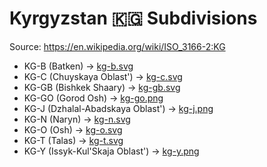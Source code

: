 # Kyrgyzstan 🇰🇬 Subdivisions

Source: https://en.wikipedia.org/wiki/ISO_3166-2:KG

* KG-B (Batken) -> [kg-b.svg](https://github.com/amckenna41/iso3166-flag-icons/blob/main/iso3166-2-icons/KG/kg-b.svg)
* KG-C (Chuyskaya Oblast') -> [kg-c.svg](https://github.com/amckenna41/iso3166-flag-icons/blob/main/iso3166-2-icons/KG/kg-c.svg)
* KG-GB (Bishkek Shaary) -> [kg-gb.svg](https://github.com/amckenna41/iso3166-flag-icons/blob/main/iso3166-2-icons/KG/kg-gb.svg)
* KG-GO (Gorod Osh) -> [kg-go.png](https://github.com/amckenna41/iso3166-flag-icons/blob/main/iso3166-2-icons/KG/kg-go.png)
* KG-J (Dzhalal-Abadskaya Oblast') -> [kg-j.png](https://github.com/amckenna41/iso3166-flag-icons/blob/main/iso3166-2-icons/KG/kg-j.png)
* KG-N (Naryn) -> [kg-n.svg](https://github.com/amckenna41/iso3166-flag-icons/blob/main/iso3166-2-icons/KG/kg-n.svg)
* KG-O (Osh) -> [kg-o.svg](https://github.com/amckenna41/iso3166-flag-icons/blob/main/iso3166-2-icons/KG/kg-o.svg)
* KG-T (Talas) -> [kg-t.svg](https://github.com/amckenna41/iso3166-flag-icons/blob/main/iso3166-2-icons/KG/kg-t.svg)
* KG-Y (Issyk-Kul'Skaja Oblast') -> [kg-y.png](https://github.com/amckenna41/iso3166-flag-icons/blob/main/iso3166-2-icons/KG/kg-y.png)
